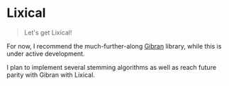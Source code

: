 # Lixical

> Let's get Lixical!

For now, I recommend the much-further-along [Gibran](https://github.com/abitdodgy/gibran) library, while this is under active development.

I plan to implement several stemming algorithms as well as reach future parity with Gibran with Lixical.
